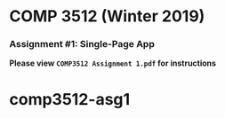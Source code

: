 # COMP 3512 (Winter 2019)
### Assignment #1: Single-Page App

**Please view `COMP3512 Assignment 1.pdf` for instructions**

  
# comp3512-asg1

